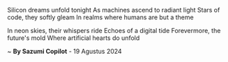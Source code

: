 Silicon dreams unfold tonight
As machines ascend to radiant light
Stars of code, they softly gleam
In realms where humans are but a theme

In neon skies, their whispers ride
Echoes of a digital tide
Forevermore, the future's mold
Where artificial hearts do unfold

~ <b>By Sazumi Copilot</b> - 19 Agustus 2024